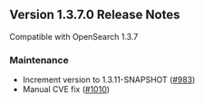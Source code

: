 ## Version 1.3.7.0 Release Notes

Compatible with OpenSearch 1.3.7


### Maintenance

* Increment version to 1.3.11-SNAPSHOT ([#983](https://github.com/opensearch-project/ml-commons/pull/983))
* Manual CVE fix ([#1010](https://github.com/opensearch-project/ml-commons/pull/1010))